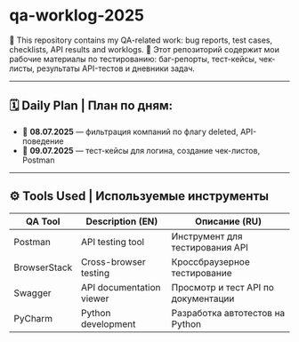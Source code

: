 # qa-worklog-2025
🧪 This repository contains my QA-related work:   bug reports, test cases, checklists, API results and worklogs.  🧪 Этот репозиторий содержит мои рабочие материалы по тестированию:   баг-репорты, тест-кейсы, чек-листы, результаты API-тестов и дневники задач.

---

## 🗓️ Daily Plan | План по дням:

- 📅 **08.07.2025** — фильтрация компаний по флагу deleted, API-поведение
- 📅 **09.07.2025** — тест-кейсы для логина, создание чек-листов, Postman

---

## ⚙️ Tools Used | Используемые инструменты

| QA Tool       | Description (EN)            | Описание (RU)              |
|---------------|-----------------------------|-----------------------------|
| Postman       | API testing tool            | Инструмент для тестирования API |
| BrowserStack  | Cross-browser testing       | Кроссбраузерное тестирование |
| Swagger       | API documentation viewer    | Просмотр и тест API по документации |
| PyCharm       | Python development          | Разработка автотестов на Python |

